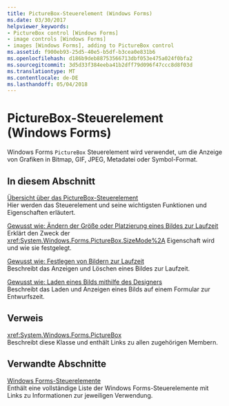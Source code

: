 ```yaml
---
title: PictureBox-Steuerelement (Windows Forms)
ms.date: 03/30/2017
helpviewer_keywords:
- PictureBox control [Windows Forms]
- image controls [Windows Forms]
- images [Windows Forms], adding to PictureBox control
ms.assetid: f900eb93-25d5-40e5-b5df-b3cea0e831b6
ms.openlocfilehash: d186b9deb88753566713dbf053e475a024f0bfa2
ms.sourcegitcommit: 3d5d33f384eeba41b2dff79d096f47ccc8d8f03d
ms.translationtype: MT
ms.contentlocale: de-DE
ms.lasthandoff: 05/04/2018
---
```

# <a name="picturebox-control-windows-forms"></a>PictureBox-Steuerelement (Windows Forms)
Windows Forms `PictureBox` Steuerelement wird verwendet, um die Anzeige von Grafiken in Bitmap, GIF, JPEG, Metadatei oder Symbol-Format.  
  
## <a name="in-this-section"></a>In diesem Abschnitt  
 [Übersicht über das PictureBox-Steuerelement](../../../../docs/framework/winforms/controls/picturebox-control-overview-windows-forms.md)  
 Hier werden das Steuerelement und seine wichtigsten Funktionen und Eigenschaften erläutert.  
  
 [Gewusst wie: Ändern der Größe oder Platzierung eines Bildes zur Laufzeit](../../../../docs/framework/winforms/controls/how-to-modify-the-size-or-placement-of-a-picture-at-run-time-windows-forms.md)  
 Erklärt den Zweck der <xref:System.Windows.Forms.PictureBox.SizeMode%2A> Eigenschaft wird und wie sie festgelegt.  
  
 [Gewusst wie: Festlegen von Bildern zur Laufzeit](../../../../docs/framework/winforms/controls/how-to-set-pictures-at-run-time-windows-forms.md)  
 Beschreibt das Anzeigen und Löschen eines Bildes zur Laufzeit.  
  
 [Gewusst wie: Laden eines Bilds mithilfe des Designers](../../../../docs/framework/winforms/controls/how-to-load-a-picture-using-the-designer-windows-forms.md)  
 Beschreibt das Laden und Anzeigen eines Bilds auf einem Formular zur Entwurfszeit.  
  
## <a name="reference"></a>Verweis  
 <xref:System.Windows.Forms.PictureBox>  
 Beschreibt diese Klasse und enthält Links zu allen zugehörigen Membern.  
  
## <a name="related-sections"></a>Verwandte Abschnitte  
 [Windows Forms-Steuerelemente](../../../../docs/framework/winforms/controls/controls-to-use-on-windows-forms.md)  
 Enthält eine vollständige Liste der Windows Forms-Steuerelemente mit Links zu Informationen zur jeweiligen Verwendung.
